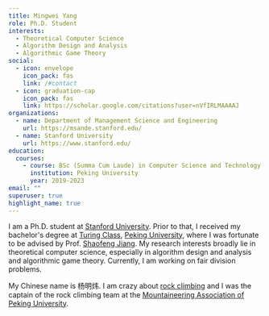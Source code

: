 ```yaml
---
title: Mingwei Yang
role: Ph.D. Student
interests:
  - Theoretical Computer Science
  - Algorithm Design and Analysis
  - Algorithmic Game Theory
social:
  - icon: envelope
    icon_pack: fas
    link: /#contact
  - icon: graduation-cap
    icon_pack: fas
    link: https://scholar.google.com/citations?user=nVfIRLMAAAAJ
organizations:
  - name: Department of Management Science and Engineering
    url: https://msande.stanford.edu/
  - name: Stanford University
    url: https://www.stanford.edu/
education:
  courses:
    - course: BSc (Summa Cum Laude) in Computer Science and Technology
      institution: Peking University
      year: 2019-2023
email: ""
superuser: true
highlight_name: true
---
```



I am a Ph.D. student at [Stanford University](https://www.stanford.edu/).
Prior to that, I received my bachelor's degree at [Turing Class](https://cfcs.pku.edu.cn/english/research/turing_program/introduction1/index.htm), [Peking University](https://english.pku.edu.cn/), where I was fortunate to be advised by Prof. [Shaofeng Jiang](https://shaofengjiang.cn/). My research interests broadly lie in theoretical computer science, especially in algorithm design and analysis and algorithmic game theory. Currently, I am working on fair division problems.

My Chinese name is 杨明炜. I am crazy about [rock climbing](https://en.wikipedia.org/wiki/Rock_climbing) and I was the captain of the rock climbing team at the [Mountaineering Association of Peking University](https://zh.m.wikipedia.org/zh-hans/%E5%8C%97%E4%BA%AC%E5%A4%A7%E5%AD%A6%E5%B1%B1%E9%B9%B0%E7%A4%BE).

